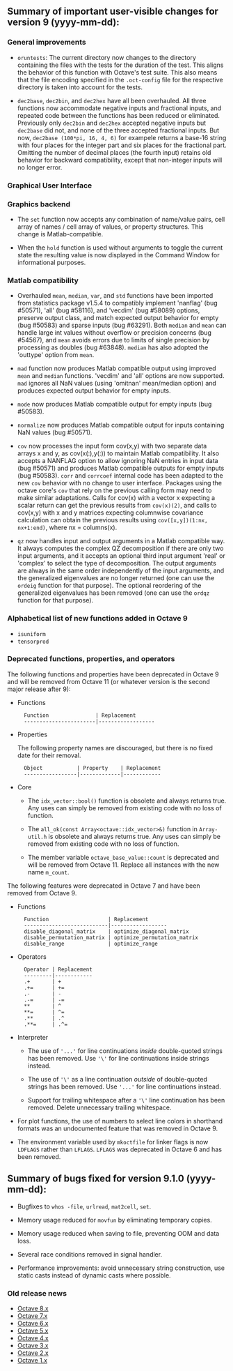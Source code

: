 Summary of important user-visible changes for version 9 (yyyy-mm-dd):
---------------------------------------------------------------------

### General improvements

- `oruntests`: The current directory now changes to the directory
containing the files with the tests for the duration of the test.  This
aligns the behavior of this function with Octave's test suite.  This also
means that the file encoding specified in the `.oct-config` file for the
respective directory is taken into account for the tests.

- `dec2base`, `dec2bin`, and `dec2hex` have all been overhauled.  All three
functions now accommodate negative inputs and fractional inputs, and repeated
code between the functions has been reduced or eliminated.  Previously only
`dec2bin` and `dec2hex` accepted negative inputs but `dec2base` did not, and
none of the three accepted fractional inputs.  But now,
`dec2base (100*pi, 16, 4, 6)` for exampele returns a base-16 string with four
places for the integer part and six places for the fractional part.  Omitting
the number of decimal places (the fourth input) retains old behavior for
backward compatibility, except that non-integer inputs will no longer error.

### Graphical User Interface

### Graphics backend

* The `set` function now accepts any combination of name/value pairs,
cell array of names / cell array of values, or property structures.
This change is Matlab-compatible.

* When the `hold` function is used without arguments to toggle the current
state the resulting value is now displayed in the Command Window for
informational purposes.

### Matlab compatibility

- Overhauled `mean`, `median`, `var`, and `std` functions have been imported
from statistics package v1.5.4 to compatibly implement 'nanflag' (bug #50571),
'all' (bug #58116), and 'vecdim' (bug #58089) options, preserve output class,
and match expected output behavior for empty (bug #50583) and sparse inputs
(bug #63291).  Both `median` and `mean` can handle large int values without
overflow or precision concerns (bug #54567), and `mean` avoids errors due to
limits of single precision by processing as doubles (bug #63848).  `median`
has also adopted the 'outtype' option from `mean`.

- `mad` function now produces Matlab compatible output using improved `mean`
and `median` functions.  'vecdim' and 'all' options are now supported.  `mad`
ignores all NaN values (using 'omitnan' mean/median option) and produces
expected output behavior for empty inputs.

- `mode` now produces Matlab compatible output for empty inputs (bug #50583).

- `normalize` now produces Matlab compatible output for inputs containing NaN
values (bug #50571).

- `cov` now processes the input form cov(x,y) with two separate data arrays
x and y, as cov(x(:),y(:)) to maintain Matlab compatibility.  It also accepts
a NANFLAG option to allow ignoring NaN entries in input data (bug #50571)
and produces Matlab compatible outputs for empty inputs (bug #50583).  `corr`
and `corrcoef` internal code has been adapted to the new `cov` behavior with
no change to user interface.  Packages using the octave core's `cov` that rely
on the previous calling form may need to make similar adaptations.  Calls for
cov(x) with a vector x expecting a scalar return can get the previous results
from `cov(x)(2)`, and calls to cov(x,y) with x and y matrices expecting
columnwise covariance calculation can obtain the previous results using
`cov([x,y])(1:nx, nx+1:end)`, where nx = columns(x).

- `qz` now handles input and output arguments in a Matlab compatible
way. It always computes the complex QZ decomposition if there are only
two input arguments, and it accepts an optional third input argument
'real' or 'complex' to select the type of decomposition. The output
arguments are always in the same order independently of the input
arguments, and the generalized eigenvalues are no longer returned (one
can use the `ordeig` function for that purpose). The optional reordering
of the generalized eigenvalues has been removed (one can use the `ordqz`
function for that purpose).

### Alphabetical list of new functions added in Octave 9

* `isuniform`
* `tensorprod`

### Deprecated functions, properties, and operators

The following functions and properties have been deprecated in Octave 9
and will be removed from Octave 11 (or whatever version is the second
major release after 9):

- Functions

        Function               | Replacement
        -----------------------|------------------

- Properties

  The following property names are discouraged, but there is no fixed
  date for their removal.

        Object           | Property    | Replacement
        -----------------|-------------|------------

- Core

    * The `idx_vector::bool()` function is obsolete and always returns true.
Any uses can simply be removed from existing code with no loss of function.

    * The `all_ok(const Array<octave::idx_vector>&)` function in `Array-util.h`
is obsolete and always returns true.  Any uses can simply be removed from
existing code with no loss of function.

    * The member variable `octave_base_value::count` is deprecated and will be removed from Octave 11.  Replace all instances with the new name `m_count`.

The following features were deprecated in Octave 7 and have been removed
from Octave 9.

- Functions

        Function                   | Replacement
        ---------------------------|------------------
        disable_diagonal_matrix    | optimize_diagonal_matrix
        disable_permutation_matrix | optimize_permutation_matrix
        disable_range              | optimize_range

- Operators

        Operator | Replacement
        ---------|------------
        .+       | +
        .+=      | +=
        .-       | -
        .-=      | -=
        **       | ^
        **=      | ^=
        .**      | .^
        .**=     | .^=

- Interpreter

    * The use of `'...'` for line continuations *inside* double-quoted
    strings has been removed.  Use `'\'` for line continuations inside strings
    instead.

    * The use of `'\'` as a line continuation *outside* of double-quoted
    strings has been removed.  Use `'...'` for line continuations instead.

    * Support for trailing whitespace after a `'\'` line continuation has been
    removed.  Delete unnecessary trailing whitespace.

- For plot functions, the use of numbers to select line colors in
  shorthand formats was an undocumented feature that was removed in Octave 9.

- The environment variable used by `mkoctfile` for linker flags is now
  `LDFLAGS` rather than `LFLAGS`.  `LFLAGS` was deprecated in Octave 6
  and has been removed.

Summary of bugs fixed for version 9.1.0 (yyyy-mm-dd):
----------------------------------------------------

- Bugfixes to `whos -file`, `urlread`, `mat2cell`, `set`.

- Memory usage reduced for `movfun` by eliminating temporary copies.

- Memory usage reduced when saving to file, preventing OOM and data loss.

- Several race conditions removed in signal handler.

- Performance improvements: avoid unnecessary string construction, use
  static casts instead of dynamic casts where possible.

### Old release news

- [Octave 8.x](etc/NEWS.8)
- [Octave 7.x](etc/NEWS.7)
- [Octave 6.x](etc/NEWS.6)
- [Octave 5.x](etc/NEWS.5)
- [Octave 4.x](etc/NEWS.4)
- [Octave 3.x](etc/NEWS.3)
- [Octave 2.x](etc/NEWS.2)
- [Octave 1.x](etc/NEWS.1)
